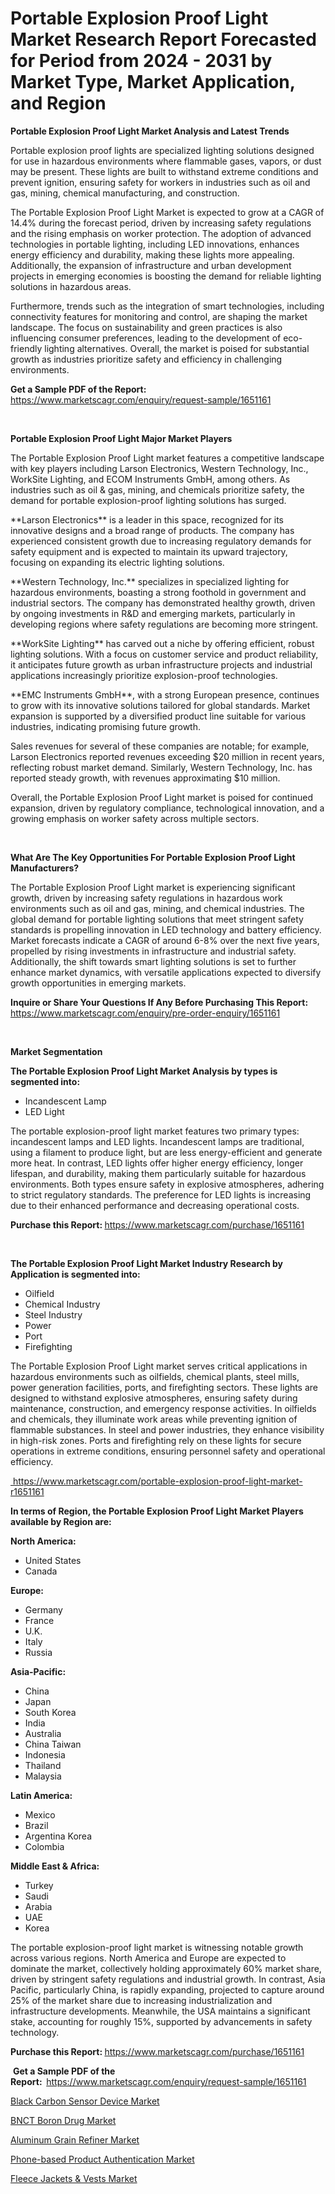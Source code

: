 <p><h1>Portable Explosion Proof Light Market Research Report Forecasted for Period from 2024 -  2031 by Market Type, Market Application, and Region</h1></p><p><strong>Portable Explosion Proof Light Market Analysis and Latest Trends</strong></p>
<p><p>Portable explosion proof lights are specialized lighting solutions designed for use in hazardous environments where flammable gases, vapors, or dust may be present. These lights are built to withstand extreme conditions and prevent ignition, ensuring safety for workers in industries such as oil and gas, mining, chemical manufacturing, and construction.</p><p>The Portable Explosion Proof Light Market is expected to grow at a CAGR of 14.4% during the forecast period, driven by increasing safety regulations and the rising emphasis on worker protection. The adoption of advanced technologies in portable lighting, including LED innovations, enhances energy efficiency and durability, making these lights more appealing. Additionally, the expansion of infrastructure and urban development projects in emerging economies is boosting the demand for reliable lighting solutions in hazardous areas. </p><p>Furthermore, trends such as the integration of smart technologies, including connectivity features for monitoring and control, are shaping the market landscape. The focus on sustainability and green practices is also influencing consumer preferences, leading to the development of eco-friendly lighting alternatives. Overall, the market is poised for substantial growth as industries prioritize safety and efficiency in challenging environments.</p></p>
<p><strong>Get a Sample PDF of the Report:&nbsp;</strong> <a href="https://www.marketscagr.com/enquiry/request-sample/1651161?utm_campaign=1179&utm_medium=2&utm_source=Github&utm_content=ia&utm_term=12102024&utm_id=portable-explosion-proof-light">https://www.marketscagr.com/enquiry/request-sample/1651161</a></p>
<p>&nbsp;</p>
<p><strong>Portable Explosion Proof Light Major Market Players</strong></p>
<p><p>The Portable Explosion Proof Light market features a competitive landscape with key players including Larson Electronics, Western Technology, Inc., WorkSite Lighting, and ECOM Instruments GmbH, among others. As industries such as oil & gas, mining, and chemicals prioritize safety, the demand for portable explosion-proof lighting solutions has surged.</p><p>**Larson Electronics** is a leader in this space, recognized for its innovative designs and a broad range of products. The company has experienced consistent growth due to increasing regulatory demands for safety equipment and is expected to maintain its upward trajectory, focusing on expanding its electric lighting solutions.</p><p>**Western Technology, Inc.** specializes in specialized lighting for hazardous environments, boasting a strong foothold in government and industrial sectors. The company has demonstrated healthy growth, driven by ongoing investments in R&D and emerging markets, particularly in developing regions where safety regulations are becoming more stringent.</p><p>**WorkSite Lighting** has carved out a niche by offering efficient, robust lighting solutions. With a focus on customer service and product reliability, it anticipates future growth as urban infrastructure projects and industrial applications increasingly prioritize explosion-proof technologies.</p><p>**EMC Instruments GmbH**, with a strong European presence, continues to grow with its innovative solutions tailored for global standards. Market expansion is supported by a diversified product line suitable for various industries, indicating promising future growth.</p><p>Sales revenues for several of these companies are notable; for example, Larson Electronics reported revenues exceeding $20 million in recent years, reflecting robust market demand. Similarly, Western Technology, Inc. has reported steady growth, with revenues approximating $10 million.</p><p>Overall, the Portable Explosion Proof Light market is poised for continued expansion, driven by regulatory compliance, technological innovation, and a growing emphasis on worker safety across multiple sectors.</p></p>
<p>&nbsp;</p>
<p><strong>What Are The Key Opportunities For Portable Explosion Proof Light Manufacturers?</strong></p>
<p><p>The Portable Explosion Proof Light market is experiencing significant growth, driven by increasing safety regulations in hazardous work environments such as oil and gas, mining, and chemical industries. The global demand for portable lighting solutions that meet stringent safety standards is propelling innovation in LED technology and battery efficiency. Market forecasts indicate a CAGR of around 6-8% over the next five years, propelled by rising investments in infrastructure and industrial safety. Additionally, the shift towards smart lighting solutions is set to further enhance market dynamics, with versatile applications expected to diversify growth opportunities in emerging markets.</p></p>
<p><strong>Inquire or Share Your Questions If Any Before Purchasing This Report:</strong> <a href="https://www.marketscagr.com/enquiry/pre-order-enquiry/1651161?utm_campaign=1179&utm_medium=2&utm_source=Github&utm_content=ia&utm_term=12102024&utm_id=portable-explosion-proof-light">https://www.marketscagr.com/enquiry/pre-order-enquiry/1651161</a></p>
<p>&nbsp;</p>
<p><strong>Market Segmentation</strong></p>
<p><strong>The Portable Explosion Proof Light Market Analysis by types is segmented into:</strong></p>
<p><ul><li>Incandescent Lamp</li><li>LED Light</li></ul></p>
<p><p>The portable explosion-proof light market features two primary types: incandescent lamps and LED lights. Incandescent lamps are traditional, using a filament to produce light, but are less energy-efficient and generate more heat. In contrast, LED lights offer higher energy efficiency, longer lifespan, and durability, making them particularly suitable for hazardous environments. Both types ensure safety in explosive atmospheres, adhering to strict regulatory standards. The preference for LED lights is increasing due to their enhanced performance and decreasing operational costs.</p></p>
<p><strong>Purchase this Report:&nbsp;</strong><a href="https://www.marketscagr.com/purchase/1651161?utm_campaign=1179&utm_medium=2&utm_source=Github&utm_content=ia&utm_term=12102024&utm_id=portable-explosion-proof-light">https://www.marketscagr.com/purchase/1651161</a></p>
<p>&nbsp;</p>
<p><strong>The Portable Explosion Proof Light Market Industry Research by Application is segmented into:</strong></p>
<p><ul><li>Oilfield</li><li>Chemical Industry</li><li>Steel Industry</li><li>Power</li><li>Port</li><li>Firefighting</li></ul></p>
<p><p>The Portable Explosion Proof Light market serves critical applications in hazardous environments such as oilfields, chemical plants, steel mills, power generation facilities, ports, and firefighting sectors. These lights are designed to withstand explosive atmospheres, ensuring safety during maintenance, construction, and emergency response activities. In oilfields and chemicals, they illuminate work areas while preventing ignition of flammable substances. In steel and power industries, they enhance visibility in high-risk zones. Ports and firefighting rely on these lights for secure operations in extreme conditions, ensuring personnel safety and operational efficiency.</p></p>
<p><a href="https://www.marketscagr.com/portable-explosion-proof-light-market-r1651161?utm_campaign=1179&utm_medium=2&utm_source=Github&utm_content=ia&utm_term=12102024&utm_id=portable-explosion-proof-light">&nbsp;https://www.marketscagr.com/portable-explosion-proof-light-market-r1651161</a></p>
<p><strong>In terms of Region, the Portable Explosion Proof Light Market Players available by Region are:</strong></p>
<p>
    <p> <strong> North America: </strong>
        <ul>
            <li>United States</li>
            <li>Canada</li>
        </ul>
        </p> 
    <p> <strong> Europe: </strong>
        <ul>
            <li>Germany</li>
            <li>France</li>
            <li>U.K.</li>
            <li>Italy</li>
            <li>Russia</li>
        </ul>
        </p> 
    <p> <strong> Asia-Pacific: </strong>
        <ul>
            <li>China</li>
            <li>Japan</li>
            <li>South Korea</li>
            <li>India</li>
            <li>Australia</li>
            <li>China Taiwan</li>
            <li>Indonesia</li>
            <li>Thailand</li>
            <li>Malaysia</li>
        </ul>
        </p> 
    <p> <strong> Latin America: </strong>
        <ul>
            <li>Mexico</li>
            <li>Brazil</li>
            <li>Argentina Korea</li>
            <li>Colombia</li>
        </ul>
        </p> 
    <p> <strong> Middle East & Africa: </strong>
        <ul>
            <li>Turkey</li>
            <li>Saudi</li>
            <li>Arabia</li>
            <li>UAE</li>
            <li>Korea</li>
        </ul>
    </p>
    </p>
<p><p>The portable explosion-proof light market is witnessing notable growth across various regions. North America and Europe are expected to dominate the market, collectively holding approximately 60% market share, driven by stringent safety regulations and industrial growth. In contrast, Asia Pacific, particularly China, is rapidly expanding, projected to capture around 25% of the market share due to increasing industrialization and infrastructure developments. Meanwhile, the USA maintains a significant stake, accounting for roughly 15%, supported by advancements in safety technology.</p></p>
<p><strong>Purchase this Report: </strong><a href="https://www.marketscagr.com/purchase/1651161?utm_campaign=1179&utm_medium=2&utm_source=Github&utm_content=ia&utm_term=12102024&utm_id=portable-explosion-proof-light">https://www.marketscagr.com/purchase/1651161</a></p>
<p>&nbsp;<strong>Get a Sample PDF of the Report:&nbsp;&nbsp;</strong><a href="https://www.marketscagr.com/enquiry/request-sample/1651161?utm_campaign=1179&utm_medium=2&utm_source=Github&utm_content=ia&utm_term=12102024&utm_id=portable-explosion-proof-light">https://www.marketscagr.com/enquiry/request-sample/1651161</a></p>
<p><strong></strong></p>
<p><p><a href="https://github.com/MaryNelson695/Market-Research-Report-List-1/blob/main/black-carbon-sensor-device-market.md?utm_campaign=1179&utm_medium=2&utm_source=Github&utm_content=ia&utm_term=12102024&utm_id=portable-explosion-proof-light">Black Carbon Sensor Device Market</a></p><p><a href="https://www.linkedin.com/pulse/exploring-bnct-boron-drug-market-dynamics-revenue-analysis-growth-juvuc?utm_campaign=1179&utm_medium=2&utm_source=Github&utm_content=ia&utm_term=12102024&utm_id=portable-explosion-proof-light">BNCT Boron Drug Market</a></p><p><a href="https://www.linkedin.com/pulse/global-aluminum-grain-refiner-market-exploring-share-guhzc?utm_campaign=1179&utm_medium=2&utm_source=Github&utm_content=ia&utm_term=12102024&utm_id=portable-explosion-proof-light">Aluminum Grain Refiner Market</a></p><p><a href="https://www.linkedin.com/pulse/navigating-global-phone-based-product-authentication-market-vsuxe?utm_campaign=1179&utm_medium=2&utm_source=Github&utm_content=ia&utm_term=12102024&utm_id=portable-explosion-proof-light">Phone-based Product Authentication Market</a></p><p><a href="https://github.com/gailasejs/Market-Research-Report-List-1/blob/main/fleece-jackets-vests-market.md?utm_campaign=1179&utm_medium=2&utm_source=Github&utm_content=ia&utm_term=12102024&utm_id=portable-explosion-proof-light">Fleece Jackets & Vests Market</a></p></p>